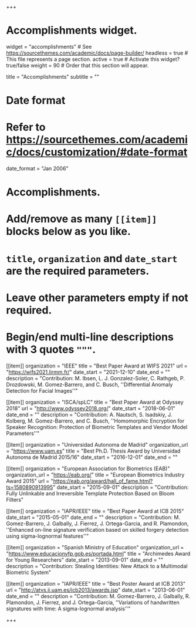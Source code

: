 +++
# Accomplishments widget.
widget = "accomplishments"  # See https://sourcethemes.com/academic/docs/page-builder/
headless = true  # This file represents a page section.
active = true  # Activate this widget? true/false
weight = 90  # Order that this section will appear.

title = "Accomplish&shy;ments"
subtitle = ""

# Date format
#   Refer to https://sourcethemes.com/academic/docs/customization/#date-format
date_format = "Jan 2006"

# Accomplishments.
#   Add/remove as many `[[item]]` blocks below as you like.
#   `title`, `organization` and `date_start` are the required parameters.
#   Leave other parameters empty if not required.
#   Begin/end multi-line descriptions with 3 quotes `"""`.

[[item]]
  organization = "IEEE"
  title = "Best Paper Award at WIFS 2021"
  url = "https://wifs2021.lirmm.fr/"
  date_start = "2021-12-10"
  date_end = ""
  description = "Contribution: M. Ibsen, L. J. Gonzalez-Soler, C. Rathgeb, P. Drozdowski, M. Gomez-Barrero, and C. Busch, ''Differential Anomaly Detection for Facial Images''"
  
[[item]]
  organization = "ISCA/spLC"
  title = "Best Paper Award at Odyssey 2018"
  url = "http://www.odyssey2018.org/"
  date_start = "2018-06-01"
  date_end = ""
  description = "Contribution: A. Nautsch, S. Isadskiy, J. Kolberg, M. Gomez-Barrero, and C. Busch, ''Homomorphic Encryption for Speaker Recognition: Protection of Biometric Templates and Vendor Model Parameters''"

[[item]]
  organization = "Universidad Autonoma de Madrid"
  organization_url = "https://www.uam.es"
  title = "Best Ph.D. Thesis Award by Universidad Autonoma de Madrid 2015/16"
  date_start = "2016-12-01"
  date_end = ""
  
[[item]]
  organization = "European Association for Biometrics (EAB)"
  organization_url = "https://eab.org/"
  title = "European Biometrics Industry Award 2015"
  url = "https://eab.org/award/hall_of_fame.html?ts=1580890913995"
  date_start = "2015-09-01"
  description = "Contribution: Fully Unlinkable and Irreversible Template Protection Based on Bloom Filters"

[[item]]
  organization = "IAPR/IEEE"
  title = "Best Paper Award at ICB 2015"
  date_start = "2015-05-01"
  date_end = ""
  description = "Contribution: M. Gomez-Barrero, J. Galbally, J. Fierrez, J. Ortega-Garcia, and R. Plamondon, ''Enhanced on-line signature verification based on skilled forgery detection using sigma-lognormal features''"
  
[[item]]
  organization = "Spanish Ministry of Education"
  organization_url = "https://www.educacionyfp.gob.es/portada.html"
  title = "Archimedes Award for Young Researchers"
  date_start = "2013-09-01"
  date_end = ""
  description = "Contribution: Stealing Identities: New Attack to a Multimodal Biometric System"

[[item]]
  organization = "IAPR/IEEE"
  title = "Best Poster Award at ICB 2013"
  url = "http://atvs.ii.uam.es/icb2013/awards.jsp"
  date_start = "2013-06-01"
  date_end = ""
  description = "Contribution: M. Gomez-Barrero, J. Galbally, R. Plamondon, J. Fierrez, and J. Ortega-Garcia, ''Variations of handwritten signatures with time: A sigma-lognormal analysis''"

+++
